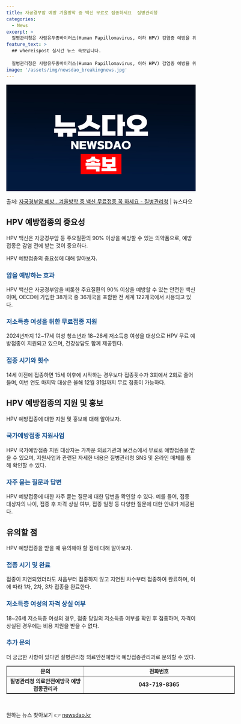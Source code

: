 ```yaml
---
title: 자궁경부암 예방 겨울방학 중 백신 무료로 접종하세요  질병관리청
categories:
  - News
excerpt: >
  질병관리청은 사람유두종바이러스(Human Papillomavirus, 이하 HPV) 감염증 예방을 위해 국가…
feature_text: >
  ## whereispost 실시간 뉴스 속보입니다.

  질병관리청은 사람유두종바이러스(Human Papillomavirus, 이하 HPV) 감염증 예방을 위해 국가…
image: '/assets/img/newsdao_breakingnews.jpg'
---
```


![뉴스다오 속보](/assets/img/newsdao_breakingnews.jpg)

<p>출처: <a href="https://newsdao.kr/2994" rel="dofollow">자궁경부암 예방…겨울방학 중 백신 무료접종 꼭 하세요 - 질병관리청</a> | 뉴스다오</p>

<h2 data-ke-size="size26">HPV 예방접종의 중요성</h2>
<p data-ke-size="size16">HPV 백신은 자궁경부암 등 주요질환의 90% 이상을 예방할 수 있는 의약품으로, 예방접종은 감염 전에 받는 것이 중요하다.</p>
<p data-ke-size="size16">HPV 예방접종의 중요성에 대해 알아보자.</p>

<h3><span style="color: #1a5490;">암을 예방하는 효과</span></h3>
<p data-ke-size="size16">HPV 백신은 자궁경부암을 비롯한 주요질환의 90% 이상을 예방할 수 있는 안전한 백신이며, OECD에 가입한 38개국 중 36개국을 포함한 전 세계 122개국에서 사용되고 있다.</p>

<h3><span style="color: #1a5490;">저소득층 여성을 위한 무료접종 지원</span></h3>
<p data-ke-size="size16">2024년까지 12~17세 여성 청소년과 18~26세 저소득층 여성을 대상으로 HPV 무료 예방접종이 지원되고 있으며, 건강상담도 함께 제공된다.</p>

<h3><span style="color: #1a5490;">접종 시기와 횟수</span></h3>
<p data-ke-size="size16">14세 이전에 접종하면 15세 이후에 시작하는 경우보다 접종횟수가 3회에서 2회로 줄어들며, 이번 연도 마지막 대상은 올해 12월 31일까지 무료 접종이 가능하다.</p>

<h2 data-ke-size="size26">HPV 예방접종의 지원 및 홍보</h2>
<p data-ke-size="size16">HPV 예방접종에 대한 지원 및 홍보에 대해 알아보자.</p>

<h3><span style="color: #1a5490;">국가예방접종 지원사업</span></h3>
<p data-ke-size="size16">HPV 국가예방접종 지원 대상자는 가까운 의료기관과 보건소에서 무료로 예방접종을 받을 수 있으며, 지원사업과 관련된 자세한 내용은 질병관리청 SNS 및 온라인 매체를 통해 확인할 수 있다.</p>

<h3><span style="color: #1a5490;">자주 묻는 질문과 답변</span></h3>
<p data-ke-size="size16">HPV 예방접종에 대한 자주 묻는 질문에 대한 답변을 확인할 수 있다. 예를 들어, 접종 대상자의 나이, 접종 후 자격 상실 여부, 접종 일정 등 다양한 질문에 대한 안내가 제공된다.</p>

<h2 data-ke-size="size26">유의할 점</h2>
<p data-ke-size="size16">HPV 예방접종을 받을 때 유의해야 할 점에 대해 알아보자.</p>

<h3><span style="color: #1a5490;">접종 시기 및 완료</span></h3>
<p data-ke-size="size16">접종이 지연되었더라도 처음부터 접종하지 않고 지연된 차수부터 접종하여 완료하며, 이에 따라 1차, 2차, 3차 접종을 완료한다.</p>

<h3><span style="color: #1a5490;">저소득층 여성의 자격 상실 여부</span></h3>
<p data-ke-size="size16">18~26세 저소득층 여성의 경우, 접종 당일의 저소득층 여부를 확인 후 접종하며, 자격이 상실된 경우에는 비용 지원을 받을 수 없다.</p>

<h3><span style="color: #1a5490;">추가 문의</span></h3>
<p data-ke-size="size16">더 궁금한 사항이 있다면 질병관리청 의료안전예방국 예방접종관리과로 문의할 수 있다.</p>

<table style="width: 608px;" border="1">
<tbody>
<tr>
<td style="width: 201px; text-align: center; height: 17px;"><b>문의</b></td>
<td style="width: 407px; text-align: center; height: 17px;"><b>전화번호</b></td>
</tr>
<tr>
<td style="text-align: center; height: 17px;"><b>질병관리청 의료안전예방국 예방접종관리과</b></td>
<td style="text-align: center; height: 17px;"><b>043-719-8365</b></td>
</tr>
</tbody>
</table>
<p data-ke-size="size16">&nbsp;</p> 

원하는 뉴스 찾아보기 👉 <a href="https://newsdao.kr" rel="dofollow">newsdao.kr</a>


